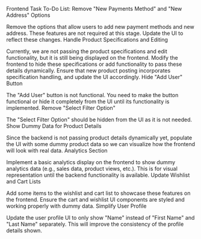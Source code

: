 Frontend Task To-Do List:
Remove "New Payments Method" and "New Address" Options

Remove the options that allow users to add new payment methods and new address. These features are not required at this stage.
Update the UI to reflect these changes.
Handle Product Specifications and Editing

Currently, we are not passing the product specifications and edit functionality, but it is still being displayed on the frontend.
Modify the frontend to hide these specifications or add functionality to pass these details dynamically.
Ensure that new product posting incorporates specification handling, and update the UI accordingly.
Hide "Add User" Button

The "Add User" button is not functional.
You need to make the button functional or hide it completely from the UI until its functionality is implemented.
Remove "Select Filter Option"

The "Select Filter Option" should be hidden from the UI as it is not needed.
Show Dummy Data for Product Details

Since the backend is not passing product details dynamically yet, populate the UI with some dummy product data so we can visualize how the frontend will look with real data.
Analytics Section

Implement a basic analytics display on the frontend to show dummy analytics data (e.g., sales data, product views, etc.).
This is for visual representation until the backend functionality is available.
Update Wishlist and Cart Lists

Add some items to the wishlist and cart list to showcase these features on the frontend.
Ensure the cart and wishlist UI components are styled and working properly with dummy data.
Simplify User Profile

Update the user profile UI to only show "Name" instead of "First Name" and "Last Name" separately.
This will improve the consistency of the profile details shown.